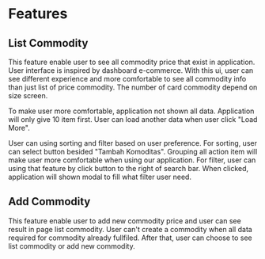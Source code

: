 # Features

## List Commodity

This feature enable user to see all commodity price that exist in application. User interface is inspired by dashboard e-commerce. With this ui, user can see different experience and more comfortable to see all commodity info than just list of price commodity. The number of card commodity depend on size screen. 

To make user more comfortable, application not shown all data. Application will only give 10 item first. User can load another data when user click "Load More".

User can using sorting and filter based on user preference. For sorting, user can select button besided "Tambah Komoditas". Grouping all action item will make user more comfortable when using our application. For filter, user can using that feature by click button to the right of search bar. When clicked, application will shown modal to fill what filter user need. 

## Add Commodity

This feature enable user to add new commodity price and user can see result in page list commodity. User can't create a commodity when all data required for commodity already fullfiled. After that, user can choose to see list commodity or add new commodity.

